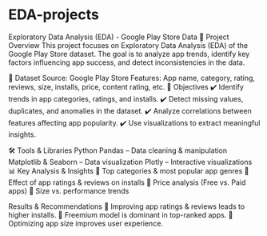 # EDA-projects

Exploratory Data Analysis (EDA) - Google Play Store Data
📌 Project Overview
This project focuses on Exploratory Data Analysis (EDA) of the Google Play Store dataset. The goal is to analyze app trends, identify key factors influencing app success, and detect inconsistencies in the data.

📂 Dataset
Source: Google Play Store
Features: App name, category, rating, reviews, size, installs, price, content rating, etc.
🎯 Objectives
✔️ Identify trends in app categories, ratings, and installs.
✔️ Detect missing values, duplicates, and anomalies in the dataset.
✔️ Analyze correlations between features affecting app popularity.
✔️ Use visualizations to extract meaningful insights.

🛠️ Tools & Libraries
Python
Pandas – Data cleaning & manipulation
Matplotlib & Seaborn – Data visualization
Plotly – Interactive visualizations
📊 Key Analysis & Insights
🔹 Top categories & most popular app genres
🔹 Effect of app ratings & reviews on installs
🔹 Price analysis (Free vs. Paid apps)
🔹 Size vs. performance trends

Results & Recommendations
📍 Improving app ratings & reviews leads to higher installs.
📍 Freemium model is dominant in top-ranked apps.
📍 Optimizing app size improves user experience.
